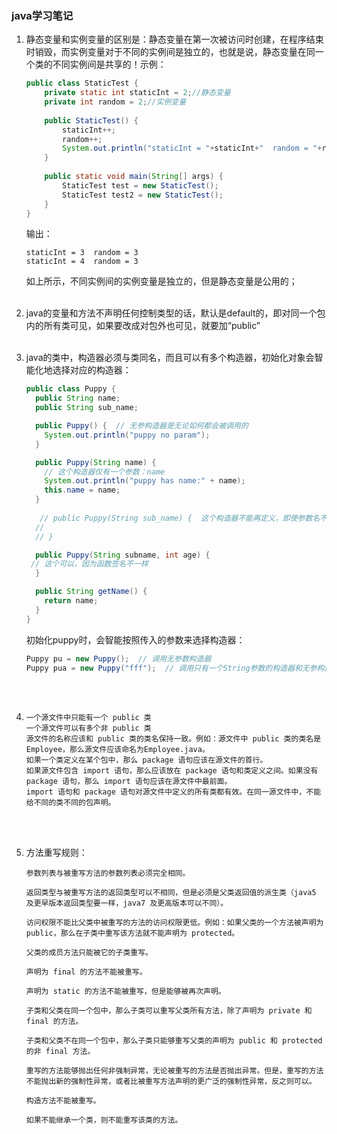 ### java学习笔记

1. 静态变量和实例变量的区别是：静态变量在第一次被访问时创建，在程序结束时销毁，而实例变量对于不同的实例间是独立的，也就是说，静态变量在同一个类的不同实例间是共享的！示例：

   ```java
   public class StaticTest {
       private static int staticInt = 2;//静态变量
       private int random = 2;//实例变量
    
       public StaticTest() {
           staticInt++;
           random++;
           System.out.println("staticInt = "+staticInt+"  random = "+random);
       }
    
       public static void main(String[] args) {
           StaticTest test = new StaticTest();
           StaticTest test2 = new StaticTest();
       }
   }
   
   ```

   输出：

   ```
   staticInt = 3  random = 3
   staticInt = 4  random = 3
   ```

   如上所示，不同实例间的实例变量是独立的，但是静态变量是公用的；<br><br>

2. java的变量和方法不声明任何控制类型的话，默认是default的，即对同一个包内的所有类可见，如果要改成对包外也可见，就要加“public”<br><br>

3. java的类中，构造器必须与类同名，而且可以有多个构造器，初始化对象会智能化地选择对应的构造器：

   ```java
   public class Puppy {
     public String name;
     public String sub_name;
   
     public Puppy() {  // 无参构造器是无论如何都会被调用的
       System.out.println("puppy no param");
     }
   
     public Puppy(String name) {
       // 这个构造器仅有一个参数：name
       System.out.println("puppy has name:" + name);
       this.name = name;
     }
       
      // public Puppy(String sub_name) {  这个构造器不能再定义，即使参数名不一样，但是函数签名是与上一个一样的
     //  
     // }
   
     public Puppy(String subname, int age) {
   	// 这个可以，因为函数签名不一样
     }
   
     public String getName() {
       return name;
     }
   }
   ```

   初始化puppy时，会智能按照传入的参数来选择构造器：

   ```java
   Puppy pu = new Puppy();  // 调用无参数构造器
   Puppy pua = new Puppy("fff");  // 调用只有一个String参数的构造器和无参构造器
   ```

   <br><br>

4. ```
   一个源文件中只能有一个 public 类
   一个源文件可以有多个非 public 类
   源文件的名称应该和 public 类的类名保持一致。例如：源文件中 public 类的类名是 Employee，那么源文件应该命名为Employee.java。
   如果一个类定义在某个包中，那么 package 语句应该在源文件的首行。
   如果源文件包含 import 语句，那么应该放在 package 语句和类定义之间。如果没有 package 语句，那么 import 语句应该在源文件中最前面。
   import 语句和 package 语句对源文件中定义的所有类都有效。在同一源文件中，不能给不同的类不同的包声明。
   ```

   <br><br>

5. 方法重写规则：

   ```
   参数列表与被重写方法的参数列表必须完全相同。
   
   返回类型与被重写方法的返回类型可以不相同，但是必须是父类返回值的派生类（java5 及更早版本返回类型要一样，java7 及更高版本可以不同）。
   
   访问权限不能比父类中被重写的方法的访问权限更低。例如：如果父类的一个方法被声明为 public，那么在子类中重写该方法就不能声明为 protected。
   
   父类的成员方法只能被它的子类重写。
   
   声明为 final 的方法不能被重写。
   
   声明为 static 的方法不能被重写，但是能够被再次声明。
   
   子类和父类在同一个包中，那么子类可以重写父类所有方法，除了声明为 private 和 final 的方法。
   
   子类和父类不在同一个包中，那么子类只能够重写父类的声明为 public 和 protected 的非 final 方法。
   
   重写的方法能够抛出任何非强制异常，无论被重写的方法是否抛出异常。但是，重写的方法不能抛出新的强制性异常，或者比被重写方法声明的更广泛的强制性异常，反之则可以。
   
   构造方法不能被重写。
   
   如果不能继承一个类，则不能重写该类的方法。
   ```

   

